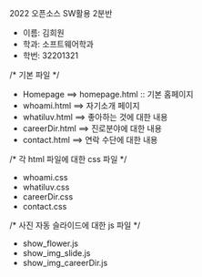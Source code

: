 2022 오픈소스 SW활용 2분반 

- 이름: 김희원
- 학과: 소프트웨어학과
- 학번: 32201321

/* 기본 파일 */ 
- Homepage ==> homepage.html :: 기본 홈페이지 
- whoami.html ==> 자기소개 페이지
- whatiluv.html ==> 좋아하는 것에 대한 내용
- careerDir.html ==> 진로분야에 대한 내용
- contact.html ==> 연락 수단에 대한 내용


/* 각 html 파일에 대한 css 파일 */
- whoami.css
- whatiluv.css
- careerDir.css
- contact.css

/* 사진 자동 슬라이드에 대한 js 파일 */
- show_flower.js
- show_img_slide.js
- show_img_careerDir.js
